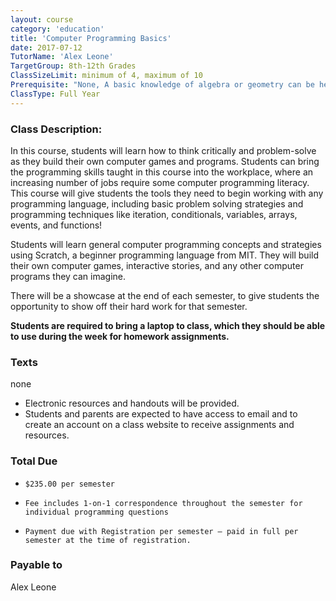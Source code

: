 ```yaml
---
layout: course
category: 'education'
title: 'Computer Programming Basics'
date: 2017-07-12
TutorName: 'Alex Leone'
TargetGroup: 8th-12th Grades
ClassSizeLimit: minimum of 4, maximum of 10
Prerequisite: "None, A basic knowledge of algebra or geometry can be helpful"
ClassType: Full Year
---
```


### Class Description:
In this course, students will learn how to think critically and problem-solve as they build their own computer games and programs. Students can bring the programming skills taught in this course into the workplace, where an increasing number of jobs require some computer programming literacy. This course will give students the tools they need to begin working with any programming language, including basic problem solving strategies and programming techniques like iteration, conditionals, variables, arrays, events, and functions!

Students will learn general computer programming concepts and strategies using Scratch, a beginner programming language from MIT. They will build their own computer games, interactive stories, and any other computer programs they can imagine.

There will be a showcase at the end of each semester, to give students the opportunity to show off their hard work for that semester.

**Students are required to bring a laptop to class, which they should be able to use during the week for homework assignments.**

### Texts
none
* Electronic resources and handouts will be provided.
* Students and parents are expected to have access to email and to create an account on a class website to receive assignments and resources.

### Total Due

*     $235.00 per semester
*     Fee includes 1-on-1 correspondence throughout the semester for individual programming questions
*     Payment due with Registration per semester – paid in full per semester at the time of registration.

### Payable to
Alex Leone